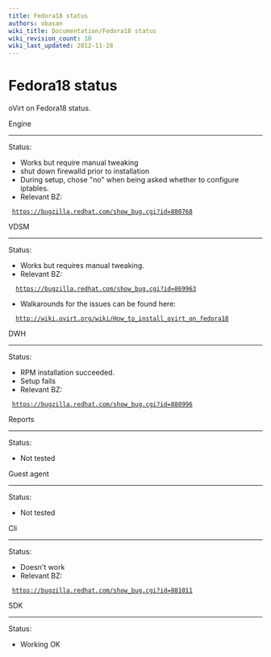 ```yaml
---
title: Fedora18 status
authors: obasan
wiki_title: Documentation/Fedora18 status
wiki_revision_count: 10
wiki_last_updated: 2012-11-28
---
```


<!-- TODO: Content review -->

# Fedora18 status

oVirt on Fedora18 status.

Engine

------------------------------------------------------------------------

Status:

*   Works but require manual tweaking
*   shut down firewalld prior to installation
*   During setup, chose "no" when being asked whether to configure iptables.
*   Relevant BZ:

` `[`https://bugzilla.redhat.com/show_bug.cgi?id=880768`](https://bugzilla.redhat.com/show_bug.cgi?id=880768)

VDSM

------------------------------------------------------------------------

Status:

*   Works but requires manual tweaking.
*   Relevant BZ:

`  `[`https://bugzilla.redhat.com/show_bug.cgi?id=869963`](https://bugzilla.redhat.com/show_bug.cgi?id=869963)

*   Walkarounds for the issues can be found here:

`  `[`http://wiki.ovirt.org/wiki/How_to_install_ovirt_on_fedora18`](http://wiki.ovirt.org/wiki/How_to_install_ovirt_on_fedora18)

DWH

------------------------------------------------------------------------

Status:

*   RPM installation succeeded.
*   Setup fails
*   Relevant BZ:

` `[`https://bugzilla.redhat.com/show_bug.cgi?id=880996`](https://bugzilla.redhat.com/show_bug.cgi?id=880996)

Reports

------------------------------------------------------------------------

Status:

*   Not tested

Guest agent

------------------------------------------------------------------------

Status:

*   Not tested

Cli

------------------------------------------------------------------------

Status:

*   Doesn't work
*   Relevant BZ:

` `[`https://bugzilla.redhat.com/show_bug.cgi?id=881011`](https://bugzilla.redhat.com/show_bug.cgi?id=881011)

SDK

------------------------------------------------------------------------

Status:

*   Working OK
